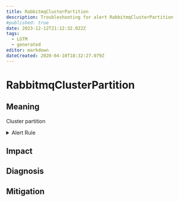```yaml
---
title: RabbitmqClusterPartition
description: Troubleshooting for alert RabbitmqClusterPartition
#published: true
date: 2023-12-12T21:12:32.022Z
tags: 
  - LGTM
  - generated
editor: markdown
dateCreated: 2020-04-10T18:32:27.079Z
---
```


# RabbitmqClusterPartition

## Meaning
[//]: # "Short paragraph that explains what the alert means"
Cluster partition

<details>
  <summary>Alert Rule</summary>

{{% rule "rabbitmq/kbudde-rabbitmq-exporter.yml" "RabbitmqClusterPartition" %}}

{{% comment %}}

```yaml
alert: RabbitmqClusterPartition
expr: rabbitmq_partitions > 0
for: 0m
labels:
    severity: critical
annotations:
    summary: RabbitMQ cluster partition (instance {{ $labels.instance }})
    description: |-
        Cluster partition
          VALUE = {{ $value }}
          LABELS = {{ $labels }}
    runbook: https://github.com/srerun/prometheus-alerts/blob/main/content/runbooks/kbudde-rabbitmq-exporter/RabbitmqClusterPartition.md

```

{{% /comment %}}

</details>


## Impact
[//]: # "What could / will happen if the alert is not addressed"



## Diagnosis
[//]: # "Steps to take to identify the cause of the problem"



## Mitigation
[//]: # "The steps necessary to resolve the alert"
